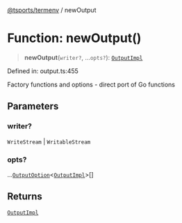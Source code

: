 [@tsports/termenv](../index.md) / newOutput

# Function: newOutput()

> **newOutput**(`writer?`, ...`opts?`): [`OutputImpl`](../classes/OutputImpl.md)

Defined in: output.ts:455

Factory functions and options - direct port of Go functions

## Parameters

### writer?

`WriteStream` | `WritableStream`

### opts?

...[`OutputOption`](../type-aliases/OutputOption.md)\<[`OutputImpl`](../classes/OutputImpl.md)\>[]

## Returns

[`OutputImpl`](../classes/OutputImpl.md)
